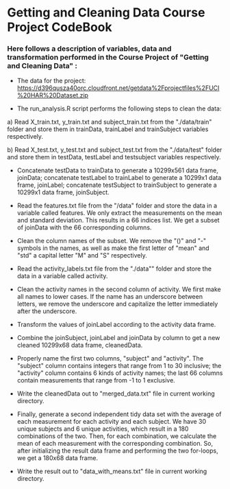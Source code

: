 # Getting and Cleaning Data Course Project CodeBook
### Here follows a description of variables, data and transformation performed in the Course Project of "Getting and Cleaning Data" :

* The data for the project:
    https://d396qusza40orc.cloudfront.net/getdata%2Fprojectfiles%2FUCI%20HAR%20Dataset.zip

* The run_analysis.R script performs the following steps to clean the data:

a) Read X_train.txt, y_train.txt and subject_train.txt from the "./data/train" folder and store them in trainData, trainLabel and trainSubject variables respectively.

b) Read X_test.txt, y_test.txt and subject_test.txt from the "./data/test" folder and store them in testData, testLabel and testsubject variables respectively.

* Concatenate testData to trainData to generate a 10299x561 data frame, joinData; concatenate testLabel to trainLabel to generate a 10299x1 data frame, joinLabel; concatenate testSubject to trainSubject to generate a 10299x1 data frame, joinSubject.

* Read the features.txt file from the "/data" folder and store the data in a variable called features. We only extract the measurements on the mean and standard deviation. This results in a 66 indices list. We get a subset of joinData with the 66 corresponding columns.

* Clean the column names of the subset. We remove the "()" and "-" symbols in the names, as well as make the first letter of "mean" and "std" a capital letter "M" and "S" respectively.

* Read the activity_labels.txt file from the "./data"" folder and store the data in a variable called activity.

* Clean the activity names in the second column of activity. We first make all names to lower cases. If the name has an underscore between letters, we remove the underscore and capitalize the letter immediately after the underscore.

* Transform the values of joinLabel according to the activity data frame.

* Combine the joinSubject, joinLabel and joinData by column to get a new cleaned 10299x68 data frame, cleanedData. 
* Properly name the first two columns, "subject" and "activity". The "subject" column contains integers that range from 1 to 30 inclusive; the "activity" column contains 6 kinds of activity names; the last 66 columns contain measurements that range from -1 to 1 exclusive.

* Write the cleanedData out to "merged_data.txt" file in current working directory.
* Finally, generate a second independent tidy data set with the average of each measurement for each activity and each subject. We have 30 unique subjects and 6 unique activities, which result in a 180 combinations of the two. Then, for each combination, we calculate the mean of each measurement with the corresponding combination. So, after initializing the result data frame and performing the two for-loops, we get a 180x68 data frame.
* Write the result out to "data_with_means.txt" file in current working directory.


